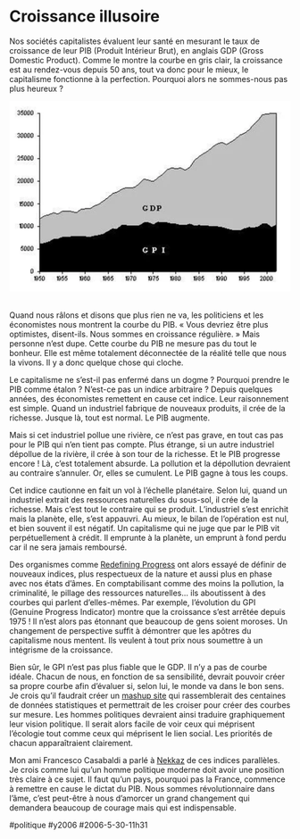 # Croissance illusoire

Nos sociétés capitalistes évaluent leur santé en mesurant le taux de croissance de leur PIB (Produit Intérieur Brut), en anglais GDP (Gross Domestic Product). Comme le montre la courbe en gris clair, la croissance est au rendez-vous depuis 50 ans, tout va donc pour le mieux, le capitalisme fonctionne à la perfection. Pourquoi alors ne sommes-nous pas plus heureux ?

![](_i/gpi.webp) 

Quand nous râlons et disons que plus rien ne va, les politiciens et les économistes nous montrent la courbe du PIB. « Vous devriez être plus optimistes, disent-ils. Nous sommes en croissance régulière. » Mais personne n’est dupe. Cette courbe du PIB ne mesure pas du tout le bonheur. Elle est même totalement déconnectée de la réalité telle que nous la vivons. Il y a donc quelque chose qui cloche.

Le capitalisme ne s’est-il pas enfermé dans un dogme ? Pourquoi prendre le PIB comme étalon ? N’est-ce pas un indice arbitraire ? Depuis quelques années, des économistes remettent en cause cet indice. Leur raisonnement est simple. Quand un industriel fabrique de nouveaux produits, il crée de la richesse. Jusque là, tout est normal. Le PIB augmente.

Mais si cet industriel pollue une rivière, ce n’est pas grave, en tout cas pas pour le PIB qui n’en tient pas compte. Plus étrange, si un autre industriel dépollue de la rivière, il crée à son tour de la richesse. Et le PIB progresse encore ! Là, c’est totalement absurde. La pollution et la dépollution devraient au contraire s’annuler. Or, elles se cumulent. Le PIB gagne à tous les coups.

Cet indice cautionne en fait un vol à l’échelle planétaire. Selon lui, quand un industriel extrait des ressources naturelles du sous-sol, il crée de la richesse. Mais c’est tout le contraire qui se produit. L’industriel s’est enrichit mais la planète, elle, s’est appauvri. Au mieux, le bilan de l’opération est nul, et bien souvent il est négatif. Un capitalisme qui ne juge que par le PIB vit perpétuellement à crédit. Il emprunte à la planète, un emprunt à fond perdu car il ne sera jamais remboursé.

Des organismes comme [Redefining Progress](http://www.rprogress.org) ont alors essayé de définir de nouveaux indices, plus respectueux de la nature et aussi plus en phase avec nos états d’âmes. En comptabilisant comme des moins la pollution, la criminalité, le pillage des ressources naturelles... ils aboutissent à des courbes qui parlent d’elles-mêmes. Par exemple, l’évolution du GPI (Genuine Progress Indicator) montre que la croissance s’est arrêtée depuis 1975 ! Il n’est alors pas étonnant que beaucoup de gens soient moroses. Un changement de perspective suffit à démontrer que les apôtres du capitalisme nous mentent. Ils veulent à tout prix nous soumettre à un intégrisme de la croissance.

Bien sûr, le GPI n’est pas plus fiable que le GDP. Il n’y a pas de courbe idéale. Chacun de nous, en fonction de sa sensibilité, devrait pouvoir créer sa propre courbe afin d’évaluer si, selon lui, le monde va dans le bon sens. Je crois qu’il faudrait créer un [mashup site](la-fin-des-copyrights-avec-le-web-20.md) qui rassemblerait des centaines de données statistiques et permettrait de les croiser pour créer des courbes sur mesure. Les hommes politiques devraient ainsi traduire graphiquement leur vision politique. Il serait alors facile de voir ceux qui méprisent l’écologie tout comme ceux qui méprisent le lien social. Les priorités de chacun apparaîtraient clairement.

Mon ami Francesco Casabaldi a parlé à [Nekkaz](../4/rachid-nekkaz-un-mec-bien.md) de ces indices parallèles. Je crois comme lui qu’un homme politique moderne doit avoir une position très claire à ce sujet. Il faut qu’un pays, pourquoi pas la France, commence à remettre en cause le dictat du PIB. Nous sommes révolutionnaire dans l’âme, c’est peut-être à nous d’amorcer un grand changement qui demandera beaucoup de courage mais qui est indispensable.

#politique #y2006 #2006-5-30-11h31
